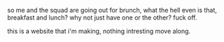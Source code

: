 so me and the squad are going out for brunch, what the hell even is that, breakfast and lunch? why not just have one or the other? fuck off.

this is a website that i'm making, nothing intresting move along.
